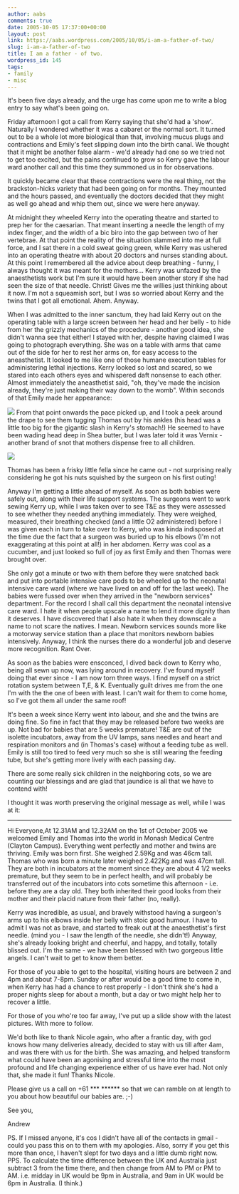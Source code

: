 ```yaml
---
author: aabs
comments: true
date: 2005-10-05 17:37:00+00:00
layout: post
link: https://aabs.wordpress.com/2005/10/05/i-am-a-father-of-two/
slug: i-am-a-father-of-two
title: I am a father - of two.
wordpress_id: 145
tags:
- family
- misc
---
```


It's been five days already, and the urge has come upon me to write a blog entry to say what's been going on.

Friday afternoon I got a call from Kerry saying that she'd had a 'show'. Naturally I wondered whether it was a cabaret or the normal sort. It turned out to be a whole lot more biological than that, involving mucus plugs and contractions and Emily's feet slipping down into the birth canal. We thought that it might be another false alarm - we'd already had one so we tried not to get too excited, but the pains continued to grow so Kerry gave the labour ward another call and this time they summoned us in for observations.

It quickly became clear that these contractions were the real thing, not the brackston-hicks variety that had been going on for months. They mounted and the hours passed, and eventually the doctors decided that they might as well go ahead and whip them out, since we were here anyway.

At midnight they wheeled Kerry into the operating theatre and started to prep her for the caesarian. That meant inserting a needle the length of my index finger, and the width of a bic biro into the gap between two of her vertebrae. At that point the reality of the situation slammed into me at full force, and I sat there in a cold sweat going green, while Kerry was ushered into an operating theatre with about 20 doctors and nurses standing about. At this point I remembered all the advice about deep breathing - funny, I always thought it was meant for the mothers... Kerry was unfazed by the anaesthetists work but I'm sure it would have been another story if she had seen the size of that needle. Christ! Gives me the willies just thinking about it now. I'm not a squeamish sort, but I was so worried about Kerry and the twins that I got all emotional. Ahem. Anyway.

When I was admitted to the inner sanctum, they had laid Kerry out on the operating table with a large screen between her head and her belly - to hide from her the grizzly mechanics of the procedure - another good idea, she didn't wanna see that either! I stayed with her, despite having claimed I was going to photograph everything. She was on a table with arms that came out of the side for her to rest her arms on, for easy access to the aneasthetist. It looked to me like one of those humane execution tables for administering lethal injections. Kerry looked so lost and scared, so we stared into each others eyes and whispered daft nonsense to each other. Almost immediately the aneasthetist said, "oh, they've made the incision already, they're just making their way down to the womb". Within seconds of that Emily made her appearance:

[![](http://static.flickr.com/28/48121779_57174e2d3c.jpg?v=0)](http://www.flickr.com/photos/aabs/48121779/in/set-1047543/)
From that point onwards the pace picked up, and I took a peek around the drape to see them tugging Thomas out by his ankles (his head was a little too big for the gigantic slash in Kerry's stomach!) He seemed to have been wading head deep in Shea butter, but I was later told it was Vernix - another brand of snot that mothers dispense free to all children.

[![](http://static.flickr.com/33/48122091_1279e9b0cd.jpg?v=0)](http://www.flickr.com/photos/aabs/48122091/in/set-1047543/)

Thomas has been a frisky little fella since he came out - not surprising really considering he got his nuts squished by the surgeon on his first outing!

Anyway I'm getting a little ahead of myself. As soon as both babies were safely out, along with their life support systems. The surgeons went to work sewing Kerry up, while I was taken over to see T&E as they were assessed to see whether they needed anything immediately. They were weighed, measured, their breathing checked (and a little O2 administered) before I was given each in turn to take over to Kerry, who was kinda indisposed at the time due the fact that a surgeon was buried up to his elbows (I'm not exaggerating at this point at all!) in her abdomen. Kerry was cool as a cucumber, and just looked so full of joy as first Emily and then Thomas were brought over.

She only got a minute or two with them before they were snatched back and put into portable intensive care pods to be wheeled up to the neonatal intensive care ward (where we have lived on and off for the last week). The babies were fussed over when they arrived in the "newborn services" department. For the record I shall call this department the neonatal intensive care ward. I hate it when people upscale a name to lend it more dignity than it deserves. I have discovered that I also hate it when they downscale a name to not scare the natives. I mean. Newborn services sounds more like a motorway service station than a place that monitors newborn babies intensively. Anyway, I think the nurses there do a wonderful job and deserve more recognition. Rant Over.

As soon as the babies were ensconced, I dived back down to Kerry who, being all sewn up now, was lying around in recovery. I've found myself doing that ever since - I am now torn three ways. I find myself on a strict rotation system between T,E, & K. Eventually guilt drives me from the one I'm with the the one of been with least. I can't wait for them to come home, so I've got them all under the same roof!

It's been a week since Kerry went into labour, and she and the twins are doing fine. So fine in fact that they may be released before two weeks are up. Not bad for babies that are 5 weeks premature! T&E are out of the isolette incubators, away from the UV lamps, sans needles and heart and respiration monitors and (in Thomas's case) without a feeding tube as well. Emily is still too tired to feed very much so she is still wearing the feeding tube, but she's getting more lively with each passing day.

There are some really sick children in the neighboring cots, so we are counting our blessings and are glad that jaundice is all that we have to contend with!

I thought it was worth preserving the original message as well, while I was at it:



* * *


Hi Everyone,At 12.31AM and 12.32AM on the 1st of October 2005 we welcomed Emily and Thomas into the world in Monash Medical Centre (Clayton Campus). Everything went perfectly and mother and twins are thriving. Emily was born first. She weighed 2.59Kg and was 46cm tall. Thomas who was born a minute later weighed 2.422Kg and was 47cm tall. They are both in incubators at the moment since they are about 4 1/2 weeks premature, but they seem to be in perfect health, and will probably be transferred out of the incubators into cots sometime this afternoon - i.e. before they are a day old. They both inherited their good looks from their mother and their placid nature from their father (no, really).

Kerry was incredible, as usual, and bravely withstood having a surgeon's arms up to his elbows inside her belly with stoic good humour. I have to admit I was not as brave, and started to freak out at the anaesthetist's first needle. (mind you - I saw the length of the needle, she didn't!) Anyway, she's already looking bright and cheerful, and happy, and totally, totally blissed out. I'm the same - we have been blessed with two gorgeous little angels. I can't wait to get to know them better.

For those of you able to get to the hospital, visiting hours are between 2 and 4pm and about 7-8pm. Sunday or after would be a good time to come in, when Kerry has had a chance to rest properly - I don't think she's had a proper nights sleep for about a month, but a day or two might help her to recover a little.

For those of you who're too far away, I've put up a slide show with the latest pictures. With more to follow.

We'd both like to thank Nicole again, who after a frantic day, with god knows how many deliveries already, decided to stay with us till after 4am, and was there with us for the birth. She was amazing, and helped transform what could have been an agonising and stressful time into the most profound and life changing experience either of us have ever had. Not only that, she made it fun! Thanks Nicole.

Please give us a call on +61 *** ****** so that we can ramble on at length to you about how beautiful our babies are. ;-)

See you,

Andrew

PS. If I missed anyone, it's cos I didn't have all of the contacts in gmail - could you pass this on to them with my apologies. Also, sorry if you get this more than once, I haven't slept for two days and a little dumb right now.
PPS. To calculate the time difference between the UK and Australia just subtract 3 from the time there, and then change from AM to PM or PM to AM. i.e. midday in UK would be 9pm in Australia, and 9am in UK would be 6pm in Australia. (I think.)
